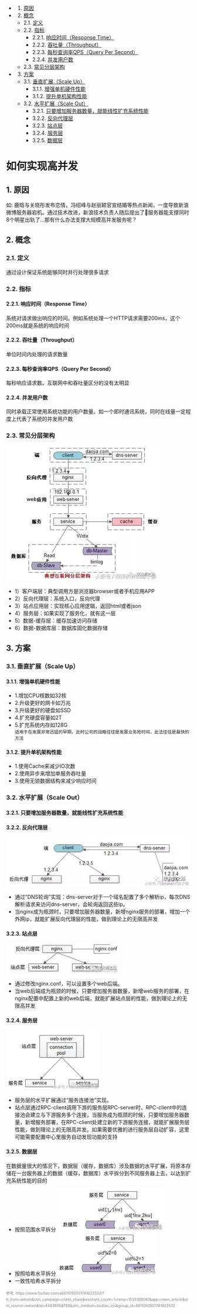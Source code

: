 <!-- vscode-markdown-toc -->
* 1. [原因](#)
* 2. [概念](#-1)
	* 2.1. [定义](#-1)
	* 2.2. [指标](#-1)
		* 2.2.1. [响应时间（Response Time）](#ResponseTime)
		* 2.2.2. [吞吐量（Throughput）](#Throughput)
		* 2.2.3. [每秒查询率QPS（Query Per Second）](#QPSQueryPerSecond)
		* 2.2.4. [并发用户数](#-1)
	* 2.3. [常见分层架构](#-1)
* 3. [方案](#-1)
	* 3.1. [垂直扩展（Scale Up）](#ScaleUp)
		* 3.1.1. [增强单机硬件性能](#-1)
		* 3.1.2. [提升单机架构性能](#-1)
	* 3.2. [水平扩展（Scale Out）](#ScaleOut)
		* 3.2.1. [只要增加服务器数量，就能线性扩充系统性能](#-1)
		* 3.2.2. [反向代理层](#-1)
		* 3.2.3. [站点层](#-1)
		* 3.2.4. [服务层](#-1)
		* 3.2.5. [数据层](#-1)

<!-- vscode-markdown-toc-config
	numbering=true
	autoSave=true
	/vscode-markdown-toc-config -->
<!-- /vscode-markdown-toc -->
# 如何实现高并发
##  1. <a name=''></a>原因
如: 鹿晗与关晓彤发布恋情，冯绍峰与赵丽颖官宣结婚等热点新闻，一度导致新浪微博服务器宕机。通过技术改进，新浪技术负责人随后提出了服务器能支撑同时8个明星出轨了...那有什么办法支撑大规模高并发服务呢？
##  2. <a name='-1'></a>概念
###  2.1. <a name='-1'></a>定义
通过设计保证系统能够同时并行处理很多请求
###  2.2. <a name='-1'></a>指标
####  2.2.1. <a name='ResponseTime'></a>响应时间（Response Time）
系统对请求做出响应的时间。例如系统处理一个HTTP请求需要200ms，这个200ms就是系统的响应时间
####  2.2.2. <a name='Throughput'></a>吞吐量（Throughput）
单位时间内处理的请求数量
####  2.2.3. <a name='QPSQueryPerSecond'></a>每秒查询率QPS（Query Per Second）
每秒响应请求数。互联网中和吞吐量区分的没有太明显
####  2.2.4. <a name='-1'></a>并发用户数
同时承载正常使用系统功能的用户数量。如一个即时通讯系统，同时在线量一定程度上代表了系统的并发用户数
###  2.3. <a name='-1'></a>常见分层架构
![典型互联网分层架构](images/典型互联网分层架构.jpg)
* 1）客户端层：典型调用方是浏览器browser或者手机应用APP
* 2）反向代理层：系统入口，反向代理
* 3）站点应用层：实现核心应用逻辑，返回html或者json
* 4）服务层：如果实现了服务化，就有这一层
* 5）数据-缓存层：缓存加速访问存储
* 6）数据-数据库层：数据库固化数据存储
##  3. <a name='-1'></a>方案
###  3.1. <a name='ScaleUp'></a>垂直扩展（Scale Up）
####  3.1.1. <a name='-1'></a>增强单机硬件性能
* 1.增加CPU核数如32核
* 2.升级更好的网卡如万兆
* 3.升级更好的硬盘如SSD
* 4.扩充硬盘容量如2T
* 5.扩充系统内存如128G  
`
适用于在发展非常迅猛的早期，此时公司的战略往往是发展业务抢时间，此法往往是最快的方法
`
####  3.1.2. <a name='-1'></a>提升单机架构性能
* 1.使用Cache来减少IO次数
* 2.使用异步来增加单服务吞吐量
* 3.使用无锁数据结构来减少响应时间
###  3.2. <a name='ScaleOut'></a>水平扩展（Scale Out）
####  3.2.1. <a name='-1'></a>只要增加服务器数量，就能线性扩充系统性能
####  3.2.2. <a name='-1'></a>反向代理层
![反向代理层的水平扩展](images/反向代理层的水平扩展.jpg)
* 通过“DNS轮询”实现：dns-server对于一个域名配置了多个解析ip，每次DNS解析请求来访问dns-server，会轮询返回这些ip。
* 当nginx成为瓶颈时，只要增加服务器数量，新增nginx服务的部署，增加一个外网ip，就能扩展反向代理层的性能，做到理论上的无限高并发
####  3.2.3. <a name='-1'></a>站点层
![站点层的水平扩展](images/站点层的水平扩展.jpg)
* 通过修改nginx.conf，可以设置多个web后端。
* 当web后端成为瓶颈的时候，只要增加服务器数量，新增web服务的部署，在nginx配置中配置上新的web后端，就能扩展站点层的性能，做到理论上的无限高并发
####  3.2.4. <a name='-1'></a>服务层
![服务层的水平扩展](images/服务层的水平扩展.jpg)
* 服务层的水平扩展通过“服务连接池”实现。
* 站点层通过RPC-client调用下游的服务层RPC-server时，RPC-client中的连接池会建立与下游服务多个连接，当服务成为瓶颈的时候，只要增加服务器数量，新增服务部署，在RPC-client处建立新的下游服务连接，就能扩展服务层性能，做到理论上的无限高并发。如果需要优雅的进行服务层自动扩容，这里可能需要配置中心里服务自动发现功能的支持
####  3.2.5. <a name='-1'></a>数据层
在数据量很大的情况下，数据层（缓存，数据库）涉及数据的水平扩展，将原本存储在一台服务器上的数据（缓存，数据库）水平拆分到不同服务器上去，以达到扩充系统性能的目的
* 按照范围水平拆分
![按照范围水平拆分](images/按照范围水平拆分.jpg)
* 按照哈希水平拆分
![按照哈希水平拆分](images/按照哈希水平拆分.jpg)
* 一致性哈希水平拆分


<font color=gray size=1>
参考:  https://www.toutiao.com/a6611092501761622532/?tt_from=weixin&utm_campaign=client_share&wxshare_count=1&timestamp=1539398061&app=news_article&utm_source=weixin&iid=44839458783&utm_medium=toutiao_ios&group_id=6611092501761622532
</font>